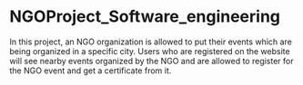 # NGOProject_Software_engineering
In this project, an NGO organization is allowed to put their events which are being organized in a specific city. Users who are registered on the website will see nearby events organized by the NGO and are allowed to register for the NGO event and get a certificate from it.
